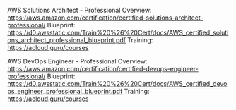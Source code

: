 AWS Solutions Architect - Professional
Overview: https://aws.amazon.com/certification/certified-solutions-architect-professional/
Blueprint: https://d0.awsstatic.com/Train%20%26%20Cert/docs/AWS_certified_solutions_architect_professional_blueprint.pdf
Training: https://acloud.guru/courses

AWS DevOps Engineer - Professional
Overview: https://aws.amazon.com/certification/certified-devops-engineer-professional/
Blueprint: https://d0.awsstatic.com/Train%20%26%20Cert/docs/AWS_certified_devops_engineer_professional_blueprint.pdf
Training: https://acloud.guru/courses

